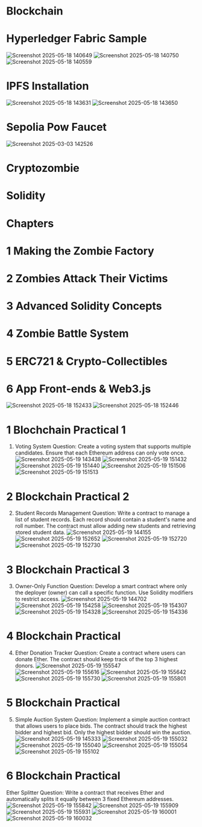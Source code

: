 # Blockchain
# Hyperledger Fabric Sample
![Screenshot 2025-05-18 140649](https://github.com/user-attachments/assets/262b57f1-903f-466b-9dda-2a71cd8c8c8b)
![Screenshot 2025-05-18 140750](https://github.com/user-attachments/assets/4ffbd277-116c-4af0-8501-bb79cf80b91e)
![Screenshot 2025-05-18 140559](https://github.com/user-attachments/assets/a80dd2dc-2901-40b2-bd07-b185928f582b)
# IPFS Installation
![Screenshot 2025-05-18 143631](https://github.com/user-attachments/assets/64014e52-99e3-4cc0-8b6d-af099813cbf1)
![Screenshot 2025-05-18 143650](https://github.com/user-attachments/assets/fe680005-0d94-4a77-975c-f2f251db2bf0)
# Sepolia Pow Faucet
![Screenshot 2025-03-03 142526](https://github.com/user-attachments/assets/29b82325-54d5-4bd1-956b-38245c97a1ae)
# Cryptozombie
# Solidity
# Chapters
# 1 Making the Zombie Factory
# 2 Zombies Attack Their Victims
# 3 Advanced Solidity Concepts
# 4 Zombie Battle System
# 5 ERC721 & Crypto-Collectibles
# 6 App Front-ends & Web3.js
![Screenshot 2025-05-18 152433](https://github.com/user-attachments/assets/92724baf-0b06-48b6-b89a-3a7697230472)
![Screenshot 2025-05-18 152446](https://github.com/user-attachments/assets/62d7407b-562f-43b5-b7c4-842c1549a8a8)
# 1 Blochchain Practical 1
1. Voting System
Question:
Create a voting system that supports multiple candidates. Ensure that each Ethereum address can only vote once.
![Screenshot 2025-05-19 143438](https://github.com/user-attachments/assets/f2520d8b-c116-4098-b506-9169abb0fab1)
![Screenshot 2025-05-19 151432](https://github.com/user-attachments/assets/20be72be-4851-4d20-8e23-4d3a6e722778)
![Screenshot 2025-05-19 151440](https://github.com/user-attachments/assets/a0d1e38a-16b6-44d2-9757-aeb8dff5f9d8)
![Screenshot 2025-05-19 151506](https://github.com/user-attachments/assets/169d0b67-8028-46f7-868b-9107b9484592)
![Screenshot 2025-05-19 151513](https://github.com/user-attachments/assets/e316afc0-a163-4b1b-96f2-37f7ecba988c)
# 2 Blockchain Practical 2
2. Student Records Management
Question:
Write a contract to manage a list of student records. Each record should contain a student's name and roll number. The contract must allow adding new students and retrieving stored student data.
![Screenshot 2025-05-19 144155](https://github.com/user-attachments/assets/fac386e6-4cb9-4430-b392-fab58d4d4ff3)
![Screenshot 2025-05-19 152652](https://github.com/user-attachments/assets/beb2a42f-e1d0-443e-aa54-e65a8847e16d)
![Screenshot 2025-05-19 152720](https://github.com/user-attachments/assets/90385211-8495-4320-a82a-b7ebd2feafc5)
![Screenshot 2025-05-19 152730](https://github.com/user-attachments/assets/4eb580ed-a5b7-453e-a483-68dd4ecf2028)
# 3 Blockchain Practical 3
 3. Owner-Only Function
Question:
Develop a smart contract where only the deployer (owner) can call a specific function. Use Solidity modifiers to restrict access.
![Screenshot 2025-05-19 144702](https://github.com/user-attachments/assets/aaecf237-af06-4412-96ed-ac3cea355127)
![Screenshot 2025-05-19 154258](https://github.com/user-attachments/assets/4bed0461-525e-4787-ae7c-bb28a9dd6eae)
![Screenshot 2025-05-19 154307](https://github.com/user-attachments/assets/a97b1872-d707-4c93-b9fd-d5c97acb23c0)
![Screenshot 2025-05-19 154328](https://github.com/user-attachments/assets/a606902d-b76f-42ff-8d04-69c97050406a)
![Screenshot 2025-05-19 154336](https://github.com/user-attachments/assets/ac36b72e-caba-4b8f-9d1b-b3d5b5742c13)
# 4 Blockchain Practical
4. Ether Donation Tracker
Question:
Create a contract where users can donate Ether. The contract should keep track of the top 3 highest donors.
![Screenshot 2025-05-19 155547](https://github.com/user-attachments/assets/164cd5a2-603f-40e5-bd02-c985ec142fd0)
![Screenshot 2025-05-19 155616](https://github.com/user-attachments/assets/6e43ec87-05b1-4c4a-8265-40ee14dace5e)
![Screenshot 2025-05-19 155642](https://github.com/user-attachments/assets/b1385909-2478-44a7-964a-5e4cbb866d0c)
![Screenshot 2025-05-19 155730](https://github.com/user-attachments/assets/e67e4679-c813-495f-b2b9-6dd0e6ea63dd)
![Screenshot 2025-05-19 155801](https://github.com/user-attachments/assets/36d80e78-325f-41d4-b5bf-9de14d72bc13)
# 5 Blockchain Practical
5. Simple Auction System
Question:
Implement a simple auction contract that allows users to place bids. The contract should track the highest bidder and highest bid. Only the highest bidder should win the auction.
![Screenshot 2025-05-19 145333](https://github.com/user-attachments/assets/46118a4e-f545-4e3c-b7f5-19f0be2d3c6c)
![Screenshot 2025-05-19 155032](https://github.com/user-attachments/assets/0b103e14-5a43-49dc-8a85-3e2e44522a83)
![Screenshot 2025-05-19 155040](https://github.com/user-attachments/assets/f047426e-0146-4233-a354-c104b2f8f1de)
![Screenshot 2025-05-19 155054](https://github.com/user-attachments/assets/cc1553cf-6e63-4a86-ac40-893b8ba7b261)
![Screenshot 2025-05-19 155102](https://github.com/user-attachments/assets/e68c290f-12a2-45a2-87fb-acf7084e7d98)
# 6 Blockchain Practical
Ether Splitter
Question:
Write a contract that receives Ether and automatically splits it equally between 3 fixed Ethereum addresses.
![Screenshot 2025-05-19 155842](https://github.com/user-attachments/assets/8187e1f3-d177-4374-a221-1bff7ccb20cc)
![Screenshot 2025-05-19 155909](https://github.com/user-attachments/assets/d06964d9-433d-4c8a-b91e-e7e82662b713)
![Screenshot 2025-05-19 155931](https://github.com/user-attachments/assets/9bf18b69-00cf-44f9-8bb6-16d11ec6b7bd)
![Screenshot 2025-05-19 160001](https://github.com/user-attachments/assets/267cb959-8955-4e28-b4a5-2a60392a37b5)
![Screenshot 2025-05-19 160032](https://github.com/user-attachments/assets/5dc0c02a-e137-4900-8588-8766be98f035)

